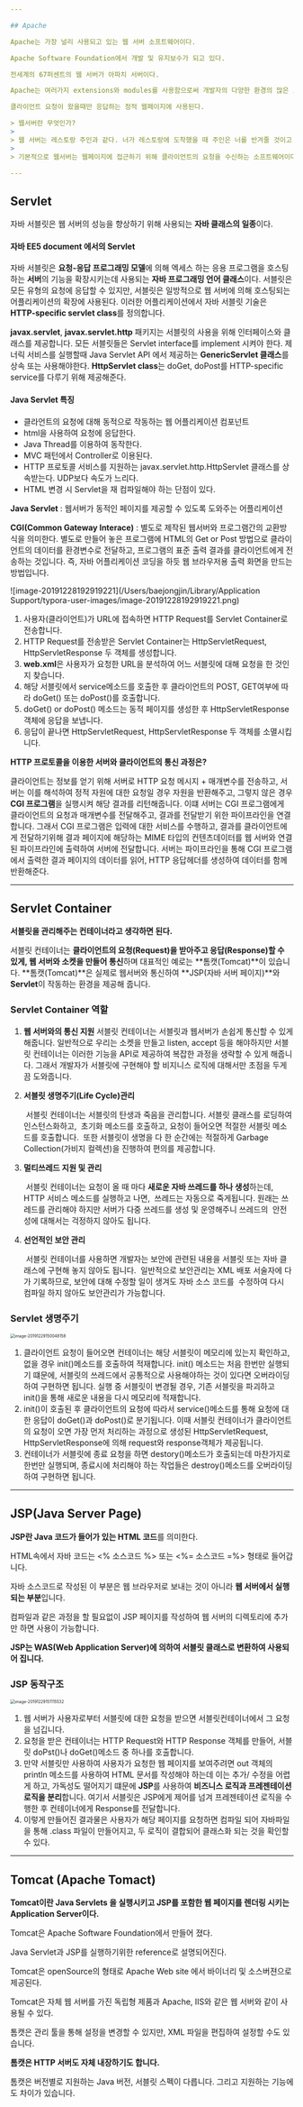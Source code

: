 ```yaml
---

## Apache

Apache는 가장 널리 사용되고 있는 웹 서버 소프트웨어이다.

Apache Software Foundation에서 개발 및 유지보수가 되고 있다.

전세계의 67퍼센트의 웹 서버가 아파치 서버이다.

Apache는 여러가지 extensions와 modules를 사용함으로써 개발자의 다양한 환경의 많은 요구를 충족하도록 할 수 있다.

클라이언트 요청이 왔을때만 응답하는 정적 웹페이지에 사용된다.

> 웹서버란 무엇인가?
>
> 웹 서버는 레스토랑 주인과 같다. 너가 레스토랑에 도착했을 때 주인은 너를 반겨줄 것이고 너의 예약정보를 확인 한 후 너를 테이블로 데려다 줄 것이다. 레스토랑 주인과 비슷하게 웹 서버는 당신이 요청한 웹 페이지를 보는 것에 대한 즐거움을 위해서 웹 페이지를 가져온다. 그래서 웹 서버는 너의 host이자 너의 server이다. 일단 서버가 당신이 요청한 웹 페이지를 발견하게 되면, 서버는 당신에게 웹 페이지를 서빙할 것이다. 여기서 서버(likes Apache)는 웹사이트와 당신의 communication을 다룰것이고, 너의 요청을 다루고, 다른 모듈들이 너에게 serve할 준비가 되어있는지를 확실히 할 것이다. 또한 서버는 memory, cache, moduls등을 새로운 클라이언트를 위해서 청소합니다.
>
> 기본적으로 웹서버는 웹페이지에 접근하기 위해 클라이언트의 요청을 수신하는 소프트웨어이다. 웹서버는 HTTP요청에 대한 몇가지의 보안 검사를 실행하고 웹 페이지로 이동한다. 요청한 페이지에 따라서 요청한 문서를 생성하는 동안에 추가적인 몇개의 모듈을 실행시키라고 서버에게 요청할 수 있습니다. 그런 다음에 요청한 문서를 제공합니다.

---
```


## Servlet

자바 서블릿은 웹 서버의 성능을 향상하기 위해 사용되는 **자바 클래스의 일종**이다.

#### 자바 EE5 document 에서의 Servlet

자바 서블릿은 **요청-응답 프로그래밍 모델**에 의해 엑세스 하는 응용 프로그램을 호스팅하는 **서버**의 기능을 확장시키는데
사용되는 **자바 프로그래밍 언어 클래스**이다. 서블릿은 모든 유형의 요청에 응답할 수 있지만, 서블릿은 일방적으로 웹 서버에 의해 호스팅되는 어플리케이션의 확장에 사용된다. 이러한 어플리케이션에서 자바 서블릿 기술은 **HTTP-specific servlet class**를 정의합니다.

**javax.servlet**, **javax.servlet.http** 패키지는 서블릿의 사용을 위해 인터페이스와 클래스를 제공합니다.
모든 서블릿들은 Servlet interface를 implement 시켜야 한다.
제너릭 서비스를 실행할때 Java Servlet API 에서 제공하는 **GenericServlet 클래스**를 상속 또는 사용해야한다.
**HttpServlet class**는 doGet, doPost를 HTTP-specific service를 다루기 위해 제공해준다.

#### Java Servlet 특징

- 클라언트의 요청에 대해 동적으로 작동하는 웹 어플리케이션 컴포넌트
- html을 사용하여 요청에 응답한다.
- Java Thread를 이용하여 동작한다.
- MVC 패턴에서 Controller로 이용된다.
- HTTP 프로토콜 서비스를 지원하는 javax.servlet.http.HttpServlet 클래스를 상속받는다. UDP보다 속도가 느리다.
- HTML 변경 시 Servlet을 재 컴파일해야 하는 단점이 있다.

**Java Servlet** : 웹서버가 동적인 페이지를 제공할 수 있도록 도와주는 어플리케이션

**CGI(Common Gateway Interace)** : 별도로 제작된 웹서버와 프로그램간의 교환방식을 의미한다.
별도로 만들어 놓은 프로그램에 HTML의 Get or Post 방법으로 클라이언트의 데이터를 환경변수로 전달하고, 프로그램의 표준 출력 결과를 클라이언트에게 전송하는 것입니다. 즉, 자바 어플리케이션 코딩을 하듯 웹 브라우저용 출력 화면을 만드는 방법입니다.

![image-20191228192919221](/Users/baejongjin/Library/Application Support/typora-user-images/image-20191228192919221.png) 

1. 사용자(클라이언트)가 URL에 접속하면 HTTP Request를 Servlet Container로 전송합니다.
2. HTTP Request를 전송받은 Servlet Container는 HttpServletRequest, HttpServletResponse 두 객체를 생성합니다.
3. **web.xml**은 사용자가 요청한 URL을 분석하여 어느 서블릿에 대해 요청을 한 것인지 찾습니다.
4. 해당 서블릿에서  service메소드를 호출한 후 클라이언트의 POST, GET여부에 따라  doGet() 또는 doPost()를 호출합니다.
5. doGet() or doPost() 메소드는 동적 페이지를 생성한 후 HttpServletResponse 객체에 응답을 보냅니다.
6. 응답이 끝나면 HttpServletRequest, HttpServletResponse 두 객체를 소멸시킵니다.

**HTTP 프로토콜을 이용한 서버와 클라이언트의 통신 과정은?**

클라이언트는 정보를 얻기 위해 서버로 HTTP 요청 메시지 + 매개변수를 전송하고, 서버는 이를 해석하여 정적 자원에 대한 요청일 경우 자원을 반환해주고, 그렇지 않은 경우 **CGI 프로그램**을 실행시켜 해당 결과를 리턴해줍니다. 이떄 서버는 CGI 프로그램에게 클라이언트의 요청과 매개변수를 전달해주고, 결과를 전달받기 위한 파이프라인을 연결합니다. 그래서  CGI 프로그램은 입력에 대한 서비스를 수행하고, 결과를 클라이언트에게 전달하기위해 결과 페이지에 해당하는 MIME 타입의 컨텐츠데이터를 웹 서버와 연결된 파이프라인에 출력하여 서버에 전달합니다. 서버는 파이프라인을 통해 CGI 프로그램에서 출력한 결과 페이지의 데이터를 읽어, HTTP 응답헤더를 생성하여 데이터를 함께 반환해준다.

---

## Servlet Container

**서블릿을 관리해주는 컨테이너라고 생각하면 된다.**

서블릿 컨테이너는 **클라이언트의 요청(Request)을 받아주고 응답(Response)할 수 있게, 웹 서버와 소켓을 만들어 통신**하며 대표적인 예로는 **톰캣(Tomcat)**이 있습니다.
**톰캣(Tomcat)**은 실제로 웹서버와 통신하여 **JSP(자바 서버 페이지)**와 **Servlet**이 작동하는 환경을 제공해 줍니다.

### Servlet Container 역할

1. **웹 서버와의 통신 지원**
   	    서블릿 컨테이너는 서블릿과 웹서버가 손쉽게 통신할 수 있게 해줍니다. 일반적으로 우리는 소켓을 만들고 listen, accept	등을 해야하지만 서블릿 컨테이너는 이러한 기능을 API로 제공하여 복잡한 과정을 생략할 수 있게 해줍니다. 그래서
       개발자가 서블릿에 구현해야 할 비지니스 로직에 대해서만 초점을 두게끔 도와줍니다.

2. **서블릿 생명주기(Life Cycle)관리**

   ​	서블릿 컨테이너는 서블릿의 탄생과 죽음을 관리합니다. 서블릿 클래스를 로딩하여 인스턴스화하고,
   ​	초기화 메소드를 호출하고, 요청이 들어오면 적절한 서블릿 메소드를 호출합니다.
   ​	또한 서블릿이 생명을 다 한 순간에는 적절하게 Garbage Collection(가비지 컬렉션)을 진행하여 편의를 제공합니다. 

3. **멀티쓰레드 지원 및 관리**

   ​	서블릿 컨테이너는 요청이 올 때 마다 **새로운 자바 쓰레드를 하나 생성**하는데, HTTP 서비스 메소드를 실행하고 나면,
   ​	쓰레드는 자동으로 죽게됩니다. 원래는 쓰레드를 관리해야 하지만 서버가 다중 쓰레드를 생성 및 운영해주니 쓰레드의
   ​	안전성에 대해서는 걱정하지 않아도 됩니다.

4. **선언적인 보안 관리**

   ​	서블릿 컨테이너를 사용하면 개발자는 보안에 관련된 내용을 서블릿 또는 자바 클래스에 구현해 놓지 않아도 됩니다.
   ​	일반적으로 보안관리는 XML 배포 서술자에 다가 기록하므로, 보안에 대해 수정할 일이 생겨도 자바 소스 코드를
   ​	수정하여 다시 컴파일 하지 않아도 보안관리가 가능합니다.

### Servlet 생명주기

<img src="/Users/baejongjin/Library/Application Support/typora-user-images/image-20191229150048158.png" alt="image-20191229150048158" style="zoom:50%;" />

1. 클라이언트 요청이 들어오면 컨테이너는 해당 서블릿이 메모리에 있는지 확인하고, 없을 경우 init()메소드를 호출하여 적재합니다. init() 메소드는 처음 한번만 실행되기 떄문에, 서블릿의 쓰레드에서 공통적으로 사용해야하는 것이 있다면 오버라이딩하여 구현하면 됩니다. 실행 중 서블릿이 변경될 경우, 기존 서블릿을 파괴하고 init()을 통해 새로운 내용을 다시 메모리에 적재합니다.
2. init()이 호출된 후 클라이언트의 요청에 따라서 service()메소드를 통해 요청에 대한 응답이 doGet()과 doPost()로 분기됩니다. 이때 서블릿 컨테이너가 클라이언트의 요청이 오면 가장 먼저 처리하는 과정으로 생성된 HttpServletRequest,
   HttpServletResponse에 의해 request와 response객체가 제공됩니다.
3. 컨테이너가 서블릿에 종료 요청을 하면 destory()메소드가 호출되는데 마찬가지로 한번만 실행되며, 종료시에 처리해야 하는 작업들은 destroy()메소드를 오버라이딩하여 구현하면 됩니다.

---

## JSP(Java Server Page)

**JSP란 Java 코드가 들어가 있는 HTML 코드**를 의미한다.

HTML속에서 자바 코드는 \<% 소스코드 %> 또는 \<%= 소스코드 =%> 형태로 들어갑니다.

자바 소스코드로 작성된 이 부분은 웹 브라우저로 보내는 것이 아니라 **웹 서버에서 실행되는 부분**입니다.

컴파일과 같은 과정을 할 필요없이 JSP 페이지를 작성하여 웹 서버의 디렉토리에 추가만 하면 사용이 가능합니다.

**JSP는 WAS(Web Application Server)에 의하여 서블릿 클래스로 변환하여 사용되어 집니다.**

### JSP 동작구조

<img src="/Users/baejongjin/Library/Application Support/typora-user-images/image-20191229151115532.png" alt="image-20191229151115532" style="zoom:50%;" />

1. 웹 서버가 사용자로부터 서블릿에 대한 요청을 받으면 서블릿컨테이너에서 그 요청을 넘깁니다.
2. 요청을 받은 컨테이너는 HTTP Request와 HTTP Response 객체를 만들어, 서블릿 doPst()나 doGet()메소드 중 하나를 호출합니다.
3. 만약 서블릿만 사용하여 사용자가 요청한 웹 페이지를 보여주려면 out 객체의 println 메소드를 사용하여 HTML 문서를 작성해야 하는데 이는 추가/ 수정을 어렵게 하고, 가독성도 떨어지기 떄문에 **JSP**를 사용하여 **비즈니스 로직과 프레젠테이션 로직을 분리**합니다.
   여기서 서블릿은 JSP에게 제어를 넘겨 프레젠테이션 로직을 수행한 후 컨테이너에게 Response를 전달합니다.
4. 이렇게 만들어진 결과물은 사용자가 해당 페이지를 요청하면 컴파일 되어 자바파일을 통해 .class 파일이 만들어지고, 두 로직이 결합되어 클래스화 되는 것을 확인할 수 있다.

---

## Tomcat (Apache Tomact)

**Tomcat이란 Java Servlets 을 실행시키고 JSP를 포함한 웹 페이지를 렌더링 시키는 Application Server이다.**

Tomcat은 Apache Software Foundation에서 만들어 졌다.

Java Servlet과 JSP를 실행하기위한 reference로 설명되어진다.

Tomcat은 openSource의 형태로 Apache Web site 에서 바이너리 및 소스버젼으로 제공된다.

Tomcat은 자체 웹 서버를 가진 독립형 제품과 Apache, IIS와 같은 웹 서버와 같이 사용될 수 있다.

톰캣은 관리 툴을 통해 설정을 변경할 수 있지만, XML 파일을 편집하여 설정할 수도 있습니다.

**톰캣은 HTTP 서버도 자체 내장하기도 합니다.**

톰캣은 버전별로 지원하는 Java 버전, 서블릿 스펙이 다릅니다. 그리고 지원하는 기능에도 차이가 있습니다.

